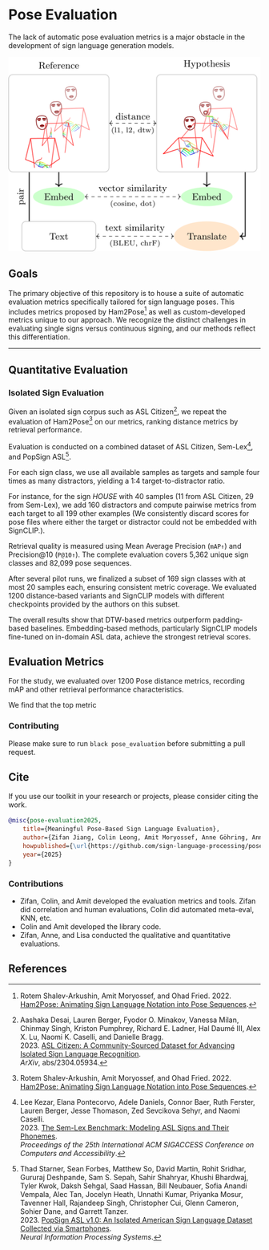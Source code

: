# Pose Evaluation

The lack of automatic pose evaluation metrics is a major obstacle in the development of
sign language generation models.

![Distribution of scores](assets/pose-eval-title-picture.png)

## Goals

The primary objective of this repository is to house a suite of
automatic evaluation metrics specifically tailored for sign language poses.
This includes metrics proposed by Ham2Pose[^1]
as well as custom-developed metrics unique to our approach.
We recognize the distinct challenges in evaluating single signs versus continuous signing,
and our methods reflect this differentiation.

---

<!-- ## Usage

```bash
# (TODO) pip install the package
# (TODO) how to construct a metric
# Metric signatures, preprocessors
``` -->

## Quantitative Evaluation

### Isolated Sign Evaluation

Given an isolated sign corpus such as ASL Citizen[^2], we repeat the evaluation of Ham2Pose[^1] on our metrics, ranking distance metrics by retrieval performance.

Evaluation is conducted on a combined dataset of ASL Citizen, Sem-Lex[^3], and PopSign ASL[^4].

For each sign class, we use all available samples as targets and sample four times as many distractors, yielding a 1:4 target-to-distractor ratio.

For instance, for the sign _HOUSE_ with 40 samples (11 from ASL Citizen, 29 from Sem-Lex), we add 160 distractors and compute pairwise metrics from each target to all 199 other examples (We consistently discard scores for pose files where either the target or distractor could not be embedded with SignCLIP.).

Retrieval quality is measured using Mean Average Precision (`mAP↑`) and Precision@10 (`P@10↑`). The complete evaluation covers 5,362 unique sign classes and 82,099 pose sequences.

After several pilot runs, we finalized a subset of 169 sign classes with at most 20 samples each, ensuring consistent metric coverage. We evaluated 1200 distance-based variants and SignCLIP models with different checkpoints provided by the authors on this subset.

The overall results show that DTW-based metrics outperform padding-based baselines. Embedding-based methods, particularly SignCLIP models fine-tuned on in-domain ASL data, achieve the strongest retrieval scores.

<!-- Atwell style evaluations didn't get done. Nor did AUTSL -->

## Evaluation Metrics

For the study, we evaluated over 1200 Pose distance metrics, recording mAP and other retrieval performance characteristics.

We find that the top metric

### Contributing

Please make sure to run `black pose_evaluation` before submitting a pull request.

## Cite

If you use our toolkit in your research or projects, please consider citing the work.

```bib
@misc{pose-evaluation2025,
    title={Meaningful Pose-Based Sign Language Evaluation},
    author={Zifan Jiang, Colin Leong, Amit Moryossef, Anne Göhring, Annette Rios, Oliver Cory, Maksym Ivashechkin, Neha Tarigopula, Biao Zhang, Rico Sennrich, Sarah Ebling},
    howpublished={\url{https://github.com/sign-language-processing/pose-evaluation}},
    year={2025}
}
```

### Contributions

- Zifan, Colin, and Amit developed the evaluation metrics and tools. Zifan did correlation and human evaluations, Colin did automated meta-eval, KNN, etc.
- Colin and Amit developed the library code.
- Zifan, Anne, and Lisa conducted the qualitative and quantitative evaluations.

## References

[^1]: Rotem Shalev-Arkushin, Amit Moryossef, and Ohad Fried. 2022. [Ham2Pose: Animating Sign Language Notation into Pose Sequences](https://arxiv.org/abs/2211.13613).
[^2]:
    Aashaka Desai, Lauren Berger, Fyodor O. Minakov, Vanessa Milan, Chinmay Singh, Kriston Pumphrey, Richard E. Ladner, Hal Daumé III, Alex X. Lu, Naomi K. Caselli, and Danielle Bragg.  
    2023. [ASL Citizen: A Community-Sourced Dataset for Advancing Isolated Sign Language Recognition](https://arxiv.org/abs/2304.05934).  
    _ArXiv_, abs/2304.05934.

[^3]:
    Lee Kezar, Elana Pontecorvo, Adele Daniels, Connor Baer, Ruth Ferster, Lauren Berger, Jesse Thomason, Zed Sevcikova Sehyr, and Naomi Caselli.  
    2023. [The Sem-Lex Benchmark: Modeling ASL Signs and Their Phonemes](https://api.semanticscholar.org/CorpusID:263334197).  
    _Proceedings of the 25th International ACM SIGACCESS Conference on Computers and Accessibility_.

[^4]:
    Thad Starner, Sean Forbes, Matthew So, David Martin, Rohit Sridhar, Gururaj Deshpande, Sam S. Sepah, Sahir Shahryar, Khushi Bhardwaj, Tyler Kwok, Daksh Sehgal, Saad Hassan, Bill Neubauer, Sofia Anandi Vempala, Alec Tan, Jocelyn Heath, Unnathi Kumar, Priyanka Mosur, Tavenner Hall, Rajandeep Singh, Christopher Cui, Glenn Cameron, Sohier Dane, and Garrett Tanzer.  
    2023. [PopSign ASL v1.0: An Isolated American Sign Language Dataset Collected via Smartphones](https://api.semanticscholar.org/CorpusID:268030720).  
    _Neural Information Processing Systems_.
